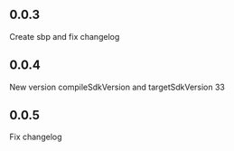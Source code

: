 ## 0.0.3
Create sbp and fix changelog
## 0.0.4 
New version compileSdkVersion and targetSdkVersion 33
## 0.0.5
Fix changelog